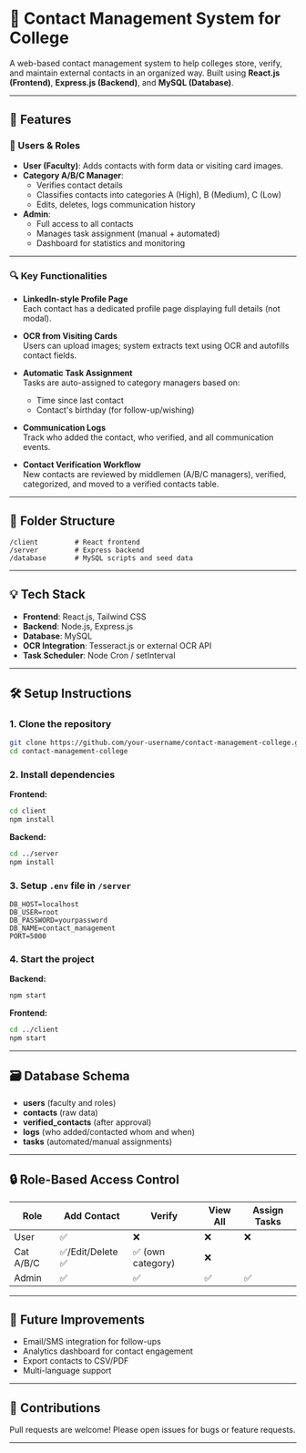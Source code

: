 
# 📇 Contact Management System for College

A web-based contact management system to help colleges store, verify, and maintain external contacts in an organized way. Built using **React.js (Frontend)**, **Express.js (Backend)**, and **MySQL (Database)**.

---

## 🚀 Features

### 👤 Users & Roles
- **User (Faculty)**: Adds contacts with form data or visiting card images.
- **Category A/B/C Manager**:
  - Verifies contact details
  - Classifies contacts into categories A (High), B (Medium), C (Low)
  - Edits, deletes, logs communication history
- **Admin**:
  - Full access to all contacts
  - Manages task assignment (manual + automated)
  - Dashboard for statistics and monitoring

---

### 🔍 Key Functionalities
- **LinkedIn-style Profile Page**  
  Each contact has a dedicated profile page displaying full details (not modal).

- **OCR from Visiting Cards**  
  Users can upload images; system extracts text using OCR and autofills contact fields.

- **Automatic Task Assignment**  
  Tasks are auto-assigned to category managers based on:
  - Time since last contact
  - Contact's birthday (for follow-up/wishing)

- **Communication Logs**  
  Track who added the contact, who verified, and all communication events.

- **Contact Verification Workflow**  
  New contacts are reviewed by middlemen (A/B/C managers), verified, categorized, and moved to a verified contacts table.

---

## 📁 Folder Structure

```
/client         # React frontend
/server         # Express backend
/database       # MySQL scripts and seed data
```

---

## 💡 Tech Stack

- **Frontend**: React.js, Tailwind CSS
- **Backend**: Node.js, Express.js
- **Database**: MySQL
- **OCR Integration**: Tesseract.js or external OCR API
- **Task Scheduler**: Node Cron / setInterval

---

## 🛠️ Setup Instructions

### 1. Clone the repository
```bash
git clone https://github.com/your-username/contact-management-college.git
cd contact-management-college
```

### 2. Install dependencies

**Frontend:**
```bash
cd client
npm install
```

**Backend:**
```bash
cd ../server
npm install
```

### 3. Setup `.env` file in `/server`

```env
DB_HOST=localhost
DB_USER=root
DB_PASSWORD=yourpassword
DB_NAME=contact_management
PORT=5000
```

### 4. Start the project

**Backend:**
```bash
npm start
```

**Frontend:**
```bash
cd ../client
npm start
```

---

## 🗃️ Database Schema

- **users** (faculty and roles)
- **contacts** (raw data)
- **verified_contacts** (after approval)
- **logs** (who added/contacted whom and when)
- **tasks** (automated/manual assignments)

---

## 🔒 Role-Based Access Control

| Role         | Add Contact | Verify | View All | Assign Tasks |
|--------------|-------------|--------|----------|---------------|
| User         | ✅           | ❌     | ❌       | ❌             |
| Cat A/B/C    | ✅/Edit/Delete ✅   | ✅ (own category) | ❌             |
| Admin        | ✅           | ✅     | ✅        | ✅             |

---

## 🧠 Future Improvements

- Email/SMS integration for follow-ups
- Analytics dashboard for contact engagement
- Export contacts to CSV/PDF
- Multi-language support

---

## 🤝 Contributions

Pull requests are welcome! Please open issues for bugs or feature requests.

---


